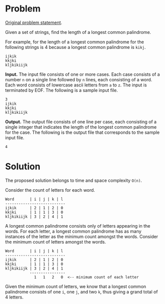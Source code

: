 # Problem

[Original problem statement](https://www.urionlinejudge.com.br/judge/en/problems/view/1503).

Given a set of strings, find the length of a longest common
palindrome.

For example, for the length of a longest common palindrome for the
following strings is 4 because a longest common palindrome is `kikj`.

```
ijkik
kkjki
kljkikiijk
```

**Input.**
The input file consists of one or more cases.  Each case consists of a
number `n` on a single line followed by `n` lines, each consisting of
a word.  Each word consists of lowercase ascii letters from `a` to
`z`.  The input is terminated by EOF.  The following is a sample input
file.

```
3
ijkik
kkjki
kljkikiijk
```

**Output.**
The output file consists of one line per case, each consisting of a
single integer that indicates the length of the longest common
palindrome for the case.
The following is the output file that corresponds to the sample input
file.

```
4
```

# Solution

The proposed solution belongs to time and space complexity `O(n)`.

Consider the count of letters for each word.

```
Word       | i | j | k | l
---------------------------
ijkik      | 2 | 1 | 2 | 0
kkjki      | 1 | 1 | 3 | 0
kljkikiijk | 3 | 2 | 4 | 1
```

A longest common palindrome consists only of letters appearing in the
words.  For each letter, a longest common palindrome has as many
instances of the letter as the minimum count amongst the words.
Consider the minimum count of letters amongst the words.

```
Word       | i | j | k | l
---------------------------
ijkik      | 2 | 1 | 2 | 0
kkjki      | 1 | 1 | 3 | 0
kljkikiijk | 3 | 2 | 4 | 1
           ----------------
             1   1   2   0  <-- minimum count of each letter
```

Given the minimum count of letters, we know that a longest common
palindrome consists of one `i`, one `j`, and two `k`, thus giving a
grand total of 4 letters.
